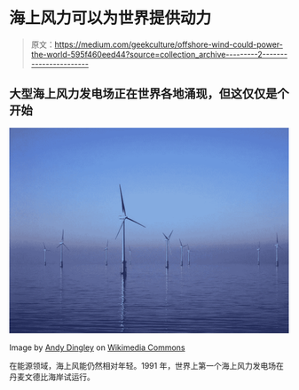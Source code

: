 # 海上风力可以为世界提供动力

> 原文：<https://medium.com/geekculture/offshore-wind-could-power-the-world-595f460eed44?source=collection_archive---------2----------------------->

## 大型海上风力发电场正在世界各地涌现，但这仅仅是个开始

![](img/deff12c525944f1644aa936b173aacc2.png)

Image by [Andy Dingley](https://commons.wikimedia.org/wiki/User:Andy_Dingley) on [Wikimedia Commons](https://commons.wikimedia.org/wiki/File:Barrow_Offshore_wind_turbines_NR.jpg)

在能源领域，海上风能仍然相对年轻。1991 年，世界上第一个海上风力发电场在丹麦文德比海岸试运行。